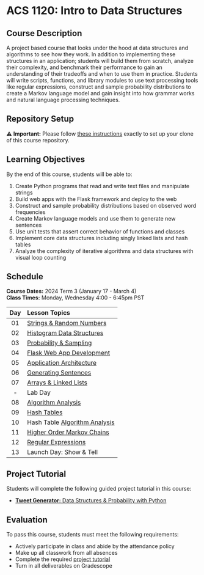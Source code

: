 # ACS 1120: Intro to Data Structures

## Course Description

A project based course that looks under the hood at data structures and algorithms to see how they work. In addition to implementing these structures in an application; students will build them from scratch, analyze their complexity, and benchmark their performance to gain an understanding of their tradeoffs and when to use them in practice. Students will write scripts, functions, and library modules to use text processing tools like regular expressions, construct and sample probability distributions to create a Markov language model and gain insight into how grammar works and natural language processing techniques.

## Repository Setup

:warning: **Important:** Please follow [these instructions](Setup.md) exactly to set up your clone of this course repository.

## Learning Objectives

By the end of this course, students will be able to:

1. Create Python programs that read and write text files and manipulate strings
2. Build web apps with the Flask framework and deploy to the web
3. Construct and sample probability distributions based on observed word frequencies
4. Create Markov language models and use them to generate new sentences
5. Use unit tests that assert correct behavior of functions and classes
6. Implement core data structures including singly linked lists and hash tables
7. Analyze the complexity of iterative algorithms and data structures with visual loop counting

## Schedule

**Course Dates:** 2024 Term 3 (January 17 - March 4)<br>
**Class Times:** Monday, Wednesday 4:00 - 6:45pm PST

Day | Lesson Topics
:-: | :------------------------------------------
01  | [Strings & Random Numbers]
02  | [Histogram Data Structures]
03  | [Probability & Sampling]
04  | [Flask Web App Development]
05  | [Application Architecture]
06  | [Generating Sentences]
07  | [Arrays & Linked Lists]
-   | Lab Day
08  | [Algorithm Analysis]
09  | [Hash Tables]
10  | Hash Table [Algorithm Analysis]
11  | [Higher Order Markov Chains][final project]
12  | [Regular Expressions]
13  | Launch Day: Show & Tell

<!--

## Deliverable Schedule

Deliverable                                       | Date Started |   Date Due    | Submission Form
:------------------------------------------------ | :----------: | :-----------: | :--------------------------------------------------------------------------------------
**[Project Check-In][flask web app development]** | Wed, Jan 19  |  Sun, Feb 6   | [Submit Project Check-In](https://www.gradescope.com/courses/76047/assignments/1826588)
**[Linked List Challenges]**                      |  Mon, Feb 7  |  Sun, Feb 13  | [Submit Linked List](https://www.gradescope.com/courses/76047/assignments/1829207)
**[Hash Table Challenges]**                       | Mon, Feb 14  |  Sun, Feb 20  | [Submit Hash Table](https://www.gradescope.com/courses/76047/assignments/1829208)
**[Final Project]**                               | Mon, Feb 21  | Fri, March 11 | [Submit Final Project](https://www.gradescope.com/courses/76047/assignments/1826588)
-->


## Project Tutorial

Students will complete the following guided project tutorial in this course:

- [**Tweet Generator:** Data Structures & Probability with Python](https://bit.ly/tutorial-tweet-generator)

## Evaluation

To pass this course, students must meet the following requirements:

- Actively participate in class and abide by the attendance policy
- Make up all classwork from all absences
- Complete the required [project tutorial](#project-tutorial)
- Turn in all deliverables on Gradescope

[algorithm analysis]: Lessons/AlgorithmAnalysis.md
[application architecture]: Lessons/Architecture.md
[arrays & linked lists]: Lessons/ArraysLinkedLists.md
[due]: ReadMe.md#Deliverable-Schedule
[final project]: Lessons/MarkovChains.md
[flask web app development]: Lessons/FlaskWebApp.md
[generating sentences]: Lessons/Sentences.md
[hash table challenges]: Lessons/HashTables.md#Challenges
[hash tables]: Lessons/HashTables.md
[higher order markov chains]: Lessons/MarkovChains.md
[histogram data structures]: Lessons/Histograms.md
[linked list challenges]: Lessons/ArraysLinkedLists.md#Challenges
[probability & sampling]: Lessons/Probability.md
[project check-in]: Lessons/FlaskWebApp.md
[quiz]: StudyGuides.md
[quiz study guides]: StudyGuides.md
[regular expressions]: Lessons/RegularExpressions.md
[strings & random numbers]: Lessons/RandomStrings.md
